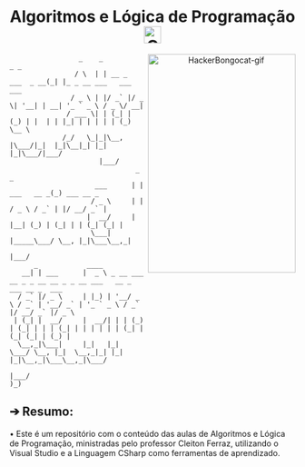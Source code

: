 <div align="center">
  <h1>Algoritmos e Lógica de Programação <img src="https://cdn3.iconfinder.com/data/icons/education-652/64/mathematics-education-calculating-computer-512.png" width="30px" height="30px" alt="ComputerMathematics-pic"></h1>

<div align="center">
  <a href="https://emoji.gg/emoji/1261-hackerbongocat"><img src="https://cdn3.emoji.gg/emojis/1261-hackerbongocat.gif" align="right" width="260" height="385" alt="HackerBongocat-gif"></a>

<div align="left">

```
                 _    _                  _ _
                / \  | | __ _  ___  _ __(_| |_ _ __ ___   ___  ___
               / _ \ | |/ _` |/ _ \| '__| | __| '_ ` _ \ / _ \/ __|
              / ___ \| | (_| | (_) | |  | | |_| | | | | | (_) \__ \
             /_/   \_|_|\__, |\___/|_|  |_|\__|_| |_| |_|\___/|___/
                      |___/
                               _                _
                     ___      | |    ___   __ _(_) ___ __ _
                    / _ \     | |   / _ \ / _` | |/ __/ _` |
                   |  __/     | |__| (_) | (_| | | (_| (_| |
                    \___|     |_____\___/ \__, |_|\___\__,_|
                                          |___/
      _            ____
   __| | ___      |  _ \ _ __ ___   __ _ _ __ __ _ _ __ ___   __ _  ___ __ _  ___
  / _` |/ _ \     | |_) | '__/ _ \ / _` | '__/ _` | '_ ` _ \ / _` |/ __/ _` |/ _ \
 | (_| |  __/     |  __/| | | (_) | (_| | | | (_| | | | | | | (_| | (_| (_| | (_) |
  \__,_|\___|     |_|   |_|  \___/ \__, |_|  \__,_|_| |_| |_|\__,_|\___\__,_|\___/
                                   |___/                            )_)
```
<div align="left">

## ➔ Resumo:

</div>

<div align="left">
• Este é um repositório com o conteúdo das aulas de Algoritmos e Lógica de Programação, ministradas pelo professor Cleiton Ferraz, utilizando o Visual Studio e a Linguagem CSharp como ferramentas de aprendizado.
</div>
